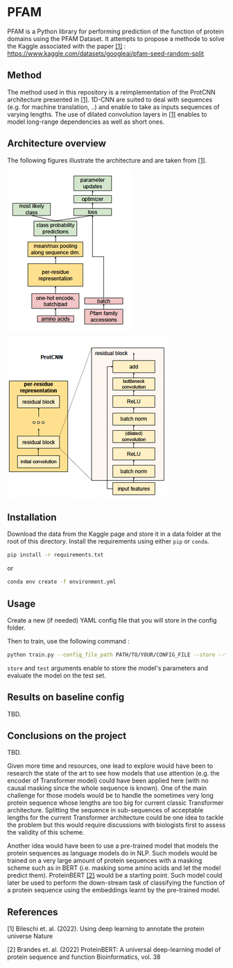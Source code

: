 # PFAM 

PFAM is a Python library for performing prediction of the function of protein domains using the PFAM Dataset. 
It attempts to propose a methode to solve the Kaggle associated with the paper [[1]](#1) : https://www.kaggle.com/datasets/googleai/pfam-seed-random-split

## Method 

The method used in this repository is a reimplementation of the ProtCNN architecture presented in [[1]](#1). 
1D-CNN are suited to deal with sequences (e.g. for machine translation, ..) and enable to take as inputs sequences of varying lengths. 
The use of dilated convolution layers in [[1]](#1) enables to model long-range dependencies as well as short ones. 

## Architecture overview 

The following figures illustrate the architecture and are taken from [[1]](#1).

![The sequence is first encoded as a sequence of one-hot vectors of amino acids. Then passed to an initial convolution and multiple residual blocks with dilated convolutions. Finally, a max-pooling along the sequence's lengths along with a linear layer and softmax activation yields the predicted probabilites.](https://github.com/paulinesert/pfam/blob/main/data/imgs/architecture.png)

![Each residual block is composed of a batch norm followed by a ReLU activation and then a dilated convolution. The output of the dilated convultion is then normalized using batch norm, passed through a ReLU activation and then to a bottleneck convolution whose purposes is to reduce the number of channels. A skip connection is then performed.](https://github.com/paulinesert/pfam/blob/main/data/imgs/residual_block.png)

## Installation

Download the data from the Kaggle page and store it in a data folder at the root of this directory. 
Install the requirements using either ```pip``` or ```conda```. 

```bash
pip install -r requirements.txt 
```
or 

```bash
conda env create -f environment.yml 
```

## Usage

Create a new (if needed) YAML config file that you will store in the config folder. 

Then to train, use the following command : 

```bash 
python train.py --config_file_path PATH/TO/YOUR/CONFIG_FILE --store --test
```

`store` and `test` arguments enable to store the model's parameters and evaluate the model on the test set.

## Results on baseline config 

TBD. 

## Conclusions on the project 

TBD. 

Given more time and resources, one lead to explore would have been to research the state of the art to see how models that use attention (e.g. the encoder of Transformer model) could have been applied here  (with no causal masking since the whole sequence is known). One of the main challenge for those models would be to handle the sometimes very long protein sequence whose lengths are too big for current classic Transformer architecture. Splitting the sequence in sub-sequences of acceptable lengths for the current Transformer architecture could be one idea to tackle the problem but this would require discussions with biologists first to assess the validity of this scheme.

Another idea would have been to use a pre-trained model that models the protein sequences as language models do in NLP. 
Such models would be trained on a very large amount of protein sequences with a masking scheme such as in BERT (i.e. masking some amino acids and let the model predict them). ProteinBERT [[2]](#2) would be a starting point. 
Such model could later be used to perform the down-stream task of classifying the function of a protein sequence using the embeddings learnt by the pre-trained model.

## References
<a id="1">[1]</a> 
Bileschi et. al. (2022). 
Using deep learning to annotate the protein universe
Nature

<a id="2">[2]</a> 
Brandes et. al. (2022)
ProteinBERT: A universal deep-learning model of protein sequence and function
Bioinformatics, vol. 38